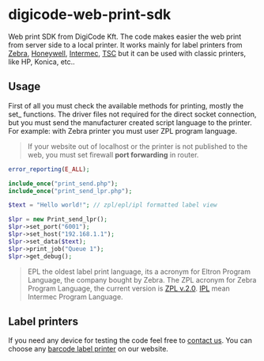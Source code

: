 # digicode-web-print-sdk
Web print SDK from DigiCode Kft. The code makes easier the web print from server side to a local printer. It works mainly for label printers from [Zebra](https://www.digicode.hu/zebra-m1/cimke-vonalkod-nyomtato-c1), [Honeywell](https://www.digicode.hu/honeywell-m4/cimke-vonalkod-nyomtato-c1), [Intermec](https://www.digicode.hu/intermec-m3/cimke-vonalkod-nyomtato-c1), [TSC](https://www.digicode.hu/tsc-m20/cimke-vonalkod-nyomtato-c1) but it can be used with classic printers, like HP, Konica, etc..

## Usage

First of all you must check the available methods for printing, mostly the set_ functions. The driver files not required for the direct socket connection, but you must send the manufacturer created script language to the printer. For example: with Zebra printer you must user ZPL program language.

> If your website out of localhost or the printer is not published to the web, you must set firewall **port forwarding** in router. 

```php
error_reporting(E_ALL);

include_once("print_send.php");
include_once("print_send_lpr.php");

$text = "Hello world!"; // zpl/epl/ipl formatted label view

$lpr = new Print_send_lpr();
$lpr->set_port("6001");
$lpr->set_host("192.168.1.1");
$lpr->set_data($text);
$lpr->print_job("Queue 1");
$lpr->get_debug();
```
> EPL the oldest label print language, its a acronym for Eltron Program Language, the company bought by Zebra. The ZPL acronym for Zebra Program Language, the current version is [ZPL v.2.0](https://files.digicode.hu/zebra-zpl-zbi2-programming-manual-en.pdf). [IPL](https://files.digicode.hu/intermec-ipl-programming-manual-en.pdf) mean Intermec Program Language.

## Label printers

If you need any device for testing the code feel free to [contact us](https://www.digicode.hu/kapcsolat). You can choose any [barcode label printer](https://www.digicode.hu/cimke-vonalkod-nyomtato-c1) on our website.
